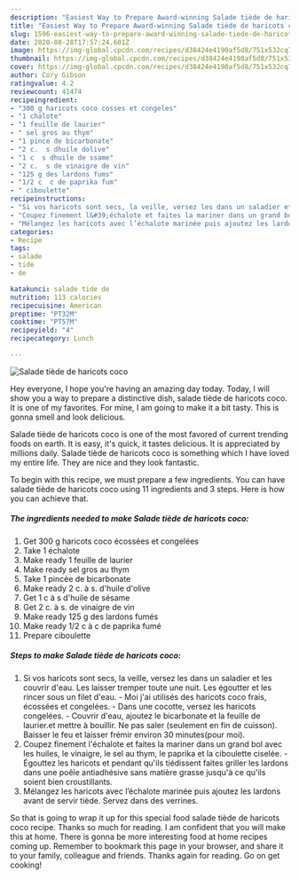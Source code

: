 ```yaml
---
description: "Easiest Way to Prepare Award-winning Salade tiède de haricots coco"
title: "Easiest Way to Prepare Award-winning Salade tiède de haricots coco"
slug: 1596-easiest-way-to-prepare-award-winning-salade-tiede-de-haricots-coco
date: 2020-08-28T17:57:24.601Z
image: https://img-global.cpcdn.com/recipes/d38424e4190af5d8/751x532cq70/salade-tiede-de-haricots-coco-photo-principale-de-la-recette.jpg
thumbnail: https://img-global.cpcdn.com/recipes/d38424e4190af5d8/751x532cq70/salade-tiede-de-haricots-coco-photo-principale-de-la-recette.jpg
cover: https://img-global.cpcdn.com/recipes/d38424e4190af5d8/751x532cq70/salade-tiede-de-haricots-coco-photo-principale-de-la-recette.jpg
author: Cory Gibson
ratingvalue: 4.2
reviewcount: 41474
recipeingredient:
- "300 g haricots coco cosses et congeles"
- "1 chalote"
- "1 feuille de laurier"
- " sel gros au thym"
- "1 pince de bicarbonate"
- "2 c.  s dhuile dolive"
- "1 c  s dhuile de ssame"
- "2 c.  s de vinaigre de vin"
- "125 g des lardons fums"
- "1/2 c  c de paprika fum"
- " ciboulette"
recipeinstructions:
- "Si vos haricots sont secs, la veille, versez les dans un saladier et les couvrir d&#39;eau. Les laisser tremper toute une nuit. Les égoutter et les rincer sous un filet d&#39;eau. Moi j&#39;ai utilisés des haricots coco frais, écossées et congelées. Dans une cocotte, versez les haricots congelées. Couvrir d&#39;eau, ajoutez le bicarbonate et la feuille de laurier.et mettre à bouillir. Ne pas saler (seulement en fin de cuisson). Baisser le feu et laisser frémir environ 30 minutes(pour moi)."
- "Coupez finement l&#39;échalote et faites la mariner dans un grand bol avec les huiles, le vinaigre, le sel au thym, le paprika et la ciboulette ciselée. Égouttez les haricots et pendant qu&#39;ils tiédissent faites griller les lardons dans une poêle antiadhésive sans matière grasse jusqu&#39;à ce qu&#39;ils soient bien croustillants."
- "Mélangez les haricots avec l’échalote marinée puis ajoutez les lardons avant de servir tiède. Servez dans des verrines."
categories:
- Recipe
tags:
- salade
- tide
- de

katakunci: salade tide de 
nutrition: 113 calories
recipecuisine: American
preptime: "PT32M"
cooktime: "PT57M"
recipeyield: "4"
recipecategory: Lunch

---
```



![Salade tiède de haricots coco](https://img-global.cpcdn.com/recipes/d38424e4190af5d8/751x532cq70/salade-tiede-de-haricots-coco-photo-principale-de-la-recette.jpg)

Hey everyone, I hope you're having an amazing day today. Today, I will show you a way to prepare a distinctive dish, salade tiède de haricots coco. It is one of my favorites. For mine, I am going to make it a bit tasty. This is gonna smell and look delicious.



Salade tiède de haricots coco is one of the most favored of current trending foods on earth. It is easy, it's quick, it tastes delicious. It is appreciated by millions daily. Salade tiède de haricots coco is something which I have loved my entire life. They are nice and they look fantastic.


To begin with this recipe, we must prepare a few ingredients. You can have salade tiède de haricots coco using 11 ingredients and 3 steps. Here is how you can achieve that.

<!--inarticleads1-->

##### The ingredients needed to make Salade tiède de haricots coco:

1. Get 300 g haricots coco écossées et congelées
1. Take 1 échalote
1. Make ready 1 feuille de laurier
1. Make ready  sel gros au thym
1. Take 1 pincée de bicarbonate
1. Make ready 2 c. à s. d&#39;huile d&#39;olive
1. Get 1 c à s d&#39;huile de sésame
1. Get 2 c. à s. de vinaigre de vin
1. Make ready 125 g des lardons fumés
1. Make ready 1/2 c à c de paprika fumé
1. Prepare  ciboulette




<!--inarticleads2-->

##### Steps to make Salade tiède de haricots coco:

1. Si vos haricots sont secs, la veille, versez les dans un saladier et les couvrir d&#39;eau. Les laisser tremper toute une nuit. Les égoutter et les rincer sous un filet d&#39;eau. - Moi j&#39;ai utilisés des haricots coco frais, écossées et congelées. - Dans une cocotte, versez les haricots congelées. - Couvrir d&#39;eau, ajoutez le bicarbonate et la feuille de laurier.et mettre à bouillir. Ne pas saler (seulement en fin de cuisson). Baisser le feu et laisser frémir environ 30 minutes(pour moi).
1. Coupez finement l&#39;échalote et faites la mariner dans un grand bol avec les huiles, le vinaigre, le sel au thym, le paprika et la ciboulette ciselée. - Égouttez les haricots et pendant qu&#39;ils tiédissent faites griller les lardons dans une poêle antiadhésive sans matière grasse jusqu&#39;à ce qu&#39;ils soient bien croustillants.
1. Mélangez les haricots avec l’échalote marinée puis ajoutez les lardons avant de servir tiède. Servez dans des verrines.




So that is going to wrap it up for this special food salade tiède de haricots coco recipe. Thanks so much for reading. I am confident that you will make this at home. There is gonna be more interesting food at home recipes coming up. Remember to bookmark this page in your browser, and share it to your family, colleague and friends. Thanks again for reading. Go on get cooking!
